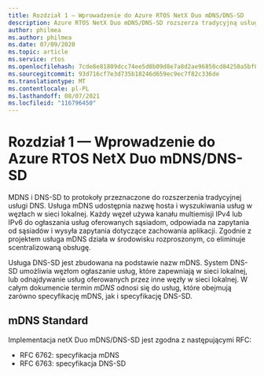 ```yaml
---
title: Rozdział 1 — Wprowadzenie do Azure RTOS NetX Duo mDNS/DNS-SD
description: Azure RTOS NetX Duo mDNS/DNS-SD rozszerza tradycyjną usługę DNS.
author: philmea
ms.author: philmea
ms.date: 07/09/2020
ms.topic: article
ms.service: rtos
ms.openlocfilehash: 7cde8e81809dcc74ee5d0b09d8e7a8d2ae96850cd84250a5bf003fdd5763925a
ms.sourcegitcommit: 93d716cf7e3d735b18246d659ec9ec7f82c336de
ms.translationtype: MT
ms.contentlocale: pl-PL
ms.lasthandoff: 08/07/2021
ms.locfileid: "116796450"
---
```

# <a name="chapter-1---introduction-to-azure-rtos-netx-duo-mdnsdns-sd"></a>Rozdział 1 — Wprowadzenie do Azure RTOS NetX Duo mDNS/DNS-SD

MDNS i DNS-SD to protokoły przeznaczone do rozszerzenia tradycyjnej usługi DNS. Usługa mDNS udostępnia nazwę hosta i wyszukiwania usług w węzłach w sieci lokalnej. Każdy węzeł używa kanału multiemisji IPv4 lub IPv6 do ogłaszania usług oferowanych sąsiadom, odpowiada na zapytania od sąsiadów i wysyła zapytania dotyczące zachowania aplikacji. Zgodnie z projektem usługa mDNS działa w środowisku rozproszonym, co eliminuje scentralizowaną obsługę.

Usługa DNS-SD jest zbudowana na podstawie nazw mDNS. System DNS-SD umożliwia węzłom ogłaszanie usług, które zapewniają w sieci lokalnej, lub odnajdywanie usług oferowanych przez inne węzły w sieci lokalnej. W całym dokumencie termin *mDNS* odnosi się do usług, które obejmują zarówno specyfikację mDNS, jak i specyfikację DNS-SD.

## <a name="mdns-standard"></a>mDNS Standard

Implementacja netX Duo mDNS/DNS-SD jest zgodna z następującymi RFC:

- RFC 6762: specyfikacja mDNS
- RFC 6763: specyfikacja DNS-SD